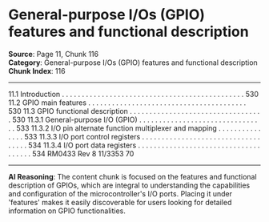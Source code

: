 # General-purpose I/Os (GPIO) features and functional description

**Source**: Page 11, Chunk 116  
**Category**: General-purpose I/Os (GPIO) features and functional description  
**Chunk Index**: 116

---

11.1 Introduction . . . . . . . . . . . . . . . . . . . . . . . . . . . . . . . . . . . . . . . . . . . . . . 530
11.2 GPIO main features . . . . . . . . . . . . . . . . . . . . . . . . . . . . . . . . . . . . . . . . 530
11.3 GPIO functional description . . . . . . . . . . . . . . . . . . . . . . . . . . . . . . . . . . 530
11.3.1 General-purpose I/O (GPIO) . . . . . . . . . . . . . . . . . . . . . . . . . . . . . . . . 533
11.3.2 I/O pin alternate function multiplexer and mapping . . . . . . . . . . . . . . . 533
11.3.3 I/O port control registers . . . . . . . . . . . . . . . . . . . . . . . . . . . . . . . . . . . 534
11.3.4 I/O port data registers . . . . . . . . . . . . . . . . . . . . . . . . . . . . . . . . . . . . . 534
RM0433 Rev 8 11/3353
70

---

**AI Reasoning**: The content chunk is focused on the features and functional description of GPIOs, which are integral to understanding the capabilities and configuration of the microcontroller's I/O ports. Placing it under 'features' makes it easily discoverable for users looking for detailed information on GPIO functionalities.
